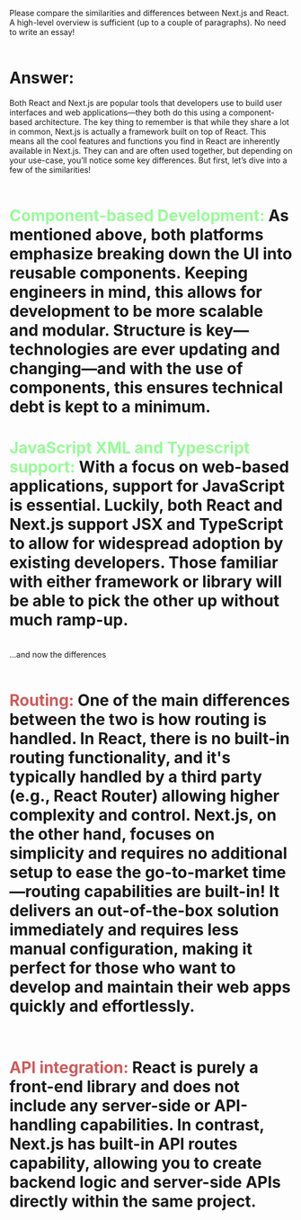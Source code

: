 Please compare the similarities and differences between Next.js and React. A high-level overview is sufficient (up to a couple of paragraphs). No need to write an essay!
<br/><br/>
# **Answer:** 
Both React and Next.js are popular tools that developers use to build user interfaces and web applications—they both do this using a component-based architecture. The key thing to remember is that while they share a lot in common, Next.js is actually a framework built on top of React. This means all the cool features and functions you find in React are inherently available in Next.js. They can and are often used together, but depending on your use-case, you’ll notice some key differences.
But first, let’s dive into a few of the similarities!
<br/><br/>
# <span style="color: palegreen;">Component-based Development:</span> As mentioned above, both platforms emphasize breaking down the UI into reusable components. Keeping engineers in mind, this allows for development to be more scalable and modular. Structure is key—technologies are ever updating and changing—and with the use of components, this ensures technical debt is kept to a minimum.<br/>
# <span style="color: palegreen;">JavaScript XML and Typescript support:</span> With a focus on web-based applications, support for JavaScript is essential. Luckily, both React and Next.js support JSX and TypeScript to allow for widespread adoption by existing developers. Those familiar with either framework or library will be able to pick the other up without much ramp-up.
<br/>
 …and now the differences <br/><br/>

# <span style="color: indianred;">Routing:</span> One of the main differences between the two is how routing is handled. In React, there is no built-in routing functionality, and it's typically handled by a third party (e.g., React Router) allowing higher complexity and control. Next.js, on the other hand, focuses on simplicity and requires no additional setup to ease the go-to-market time—routing capabilities are built-in! It delivers an out-of-the-box solution immediately and requires less manual configuration, making it perfect for those who want to develop and maintain their web apps quickly and effortlessly.
<br/> 

# <span style="color: indianred;">API integration:</span> React is purely a front-end library and does not include any server-side or API-handling capabilities. In contrast, Next.js has built-in API routes capability, allowing you to create backend logic and server-side APIs directly within the same project.


